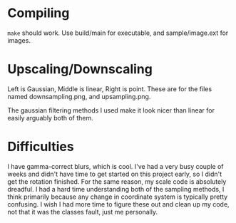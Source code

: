 # Compiling
`make` should work.
Use build/main for executable, and sample/image.ext for images.

# Upscaling/Downscaling
Left is Gaussian, Middle is linear, Right is point.
These are for the files named downsampling.png, and upsampling.png.

The gaussian filtering methods I used make it look nicer than linear for easily arguably
both of them. 

# Difficulties
I have gamma-correct blurs, which is cool. I've had a very busy couple of weeks and didn't have
time to get started on this project early, so I didn't get the rotation finished.
For the same reason, my scale code is absolutely dreadful. I had a hard time understanding
both of the sampling methods, I think primarily because any change in coordinate system
is typically pretty confusing. I wish I had more time to figure these out and clean up my code,
not that it was the classes fault, just me personally.